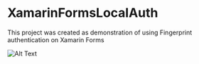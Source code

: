 # XamarinFormsLocalAuth
This project was created as demonstration of using Fingerprint authentication on Xamarin Forms

![Alt Text](https://media.giphy.com/media/pb1oZzn4559flEZI59/giphy.gif)

